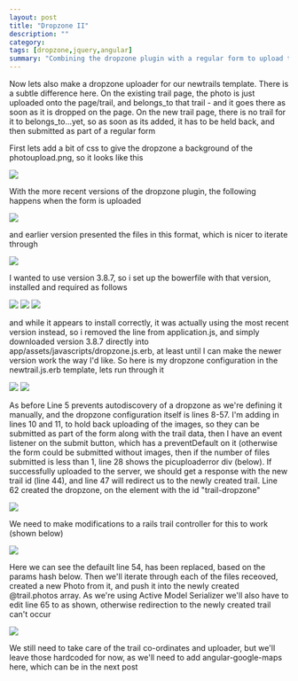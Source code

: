 ```yaml
---
layout: post
title: "Dropzone II"
description: ""
category: 
tags: [dropzone,jquery,angular]
summary: "Combining the dropzone plugin with a regular form to upload trails and associated images simultaneously"
---
```

Now lets also make a dropzone uploader for our newtrails template. There is a subtle difference here. On the existing trail page, the photo is just uploaded onto the page/trail, and belongs_to that trail - and it goes there as soon as it is dropped on the page. On the new trail page, there is no trail for it to belongs_to...yet, so as soon as its added, it has to be held back, and then submitted as part of a regular form

First lets add a bit of css to give the dropzone a background of the photoupload.png, so it looks like this 

<img src="http://salterhebble.com/blogpics/tdrop1.jpg">

With the more recent versions of the dropzone plugin, the following happens when the form is uploaded

<img src="http://salterhebble.com/blogpics/params1.jpg">

and earlier version presented the files in this format, which is nicer to iterate through

<img src="http://salterhebble.com/blogpics/params2.jpg">

I wanted to use version 3.8.7, so i set up the bowerfile with that version, installed and required as follows

<img src="http://salterhebble.com/blogpics/dropbower1.jpg">
<img src="http://salterhebble.com/blogpics/dropbower3.jpg">
<img src="http://salterhebble.com/blogpics/dropbower2.jpg">

and while it appears to install correctly, it was actually using the most recent version instead, so i removed the line from application.js, and simply downloaded version 3.8.7 directly into app/assets/javascripts/dropzone.js.erb, at least until I can make the newer version work the way I'd like. So here is my dropzone configuration in the newtrail.js.erb template, lets run through it

<img src="http://salterhebble.com/blogpics/newjs1.jpg">
<img src="http://salterhebble.com/blogpics/newjs2.jpg">

As before Line 5 prevents autodiscovery  of a dropzone as we're defining it manually, and the dropzone configuration itself is lines 8-57. I'm adding in lines 10 and 11, to hold back uploading of the images, so they can be submitted as part of the form along with the trail data, then I have an event listener on  the submit button, which has a preventDefault on it (otherwise the form could be submitted without images, then if the number of files submitted is less than 1, line 28 shows the picuploaderror div (below). If successfully uploaded to the server, we should get a response with the new trail id (line 44), and line 47 will redirect us to the newly created trail. Line 62 created the dropzone, on the element with the id "trail-dropzone"

<img src="http://salterhebble.com/blogpics/picuploaderror.jpg">

We need to make modifications to a rails trail controller for this to work (shown below)

<img src="http://salterhebble.com/blogpics/trailcreate.jpg">

Here we can see the defauilt line 54, has been replaced, based on the params hash below. Then we'll iterate through each of the files receoved, created a new Photo from it, and push it into the newly created @trail.photos array. As we're using Active Model Serializer we'll also have to edit line 65 to as shown, otherwise redirection to the newly created trail can't occur

<img src="http://salterhebble.com/blogpics/params2.jpg">

We still need to take care of the trail co-ordinates and uploader, but we'll leave those hardcoded for now, as we'll need to add angular-google-maps here, which can be in the next post

